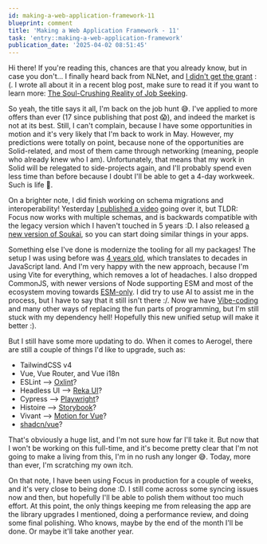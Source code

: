 ```yaml
---
id: making-a-web-application-framework-11
blueprint: comment
title: 'Making a Web Application Framework - 11'
task: 'entry::making-a-web-application-framework'
publication_date: '2025-04-02 08:51:45'
---
```


Hi there! If you're reading this, chances are that you already know, but in case you don't... I finally heard back from NLNet, and [I didn't get the grant](https://noeldemartin.social/@noeldemartin/114116126924436827) :(. I wrote all about it in a recent blog post, make sure to read it if you want to learn more: [The Soul-Crushing Reality of Job Seeking](https://noeldemartin.com/blog/the-soul-crushing-reality-of-job-seeking).

So yeah, the title says it all, I'm back on the job hunt 😅. I've applied to more offers than ever (17 since publishing that post 😱), and indeed the market is not at its best. Still, I can't complain, because I have some opportunities in motion and it's very likely that I'm back to work in May. However, my predictions were totally on point, because none of the opportunities are Solid-related, and most of them came through networking (meaning, people who already knew who I am). Unfortunately, that means that my work in Solid will be relegated to side-projects again, and I'll probably spend even less time than before because I doubt I'll be able to get a 4-day workweek. Such is life 🤷.

On a brighter note, I did finish working on schema migrations and interoperability! Yesterday [I published a video](https://www.youtube.com/watch?v=EAFHV7dIx8c) going over it, but TLDR: Focus now works with multiple schemas, and is backwards compatible with the legacy version which I haven't touched in 5 years :D. I also released [a new version of Soukai](https://github.com/NoelDeMartin/soukai/blob/main/CHANGELOG.md#v060---2025-03-31), so you can start doing similar things in your apps.

Something else I've done is modernize the tooling for all my packages! The setup I was using before was [4 years old](https://noeldemartin.com/tasks/implementing-a-recipes-manager-using-solid#comment-4), which translates to decades in JavaScript land. And I'm very happy with the new approach, because I'm using Vite for everything, which removes a lot of headaches. I also dropped CommonJS, with newer versions of Node supporting ESM and most of the ecosystem moving towards [ESM-only](https://antfu.me/posts/move-on-to-esm-only). I did try to use AI to assist me in the process, but I have to say that it still isn't there :/. Now we have [Vibe-coding](https://en.wikipedia.org/wiki/Vibe_coding) and many other ways of replacing the fun parts of programming, but I'm still stuck with my dependency hell! Hopefully this new unified setup will make it better :).

But I still have some more updating to do. When it comes to Aerogel, there are still a couple of things I'd like to upgrade, such as:

- TailwindCSS v4
- Vue, Vue Router, and Vue i18n
- ESLint --> [Oxlint](https://oxc.rs/docs/guide/usage/linter.html#linter-oxlint)?
- Headless UI --> [Reka UI](https://reka-ui.com/)?
- Cypress --> [Playwright](https://playwright.dev/)?
- Histoire --> [Storybook](https://storybook.js.org/)?
- Vivant --> [Motion for Vue](https://motion.dev/blog/introducing-motion-for-vue)?
- [shadcn/vue](https://www.shadcn-vue.com/)?

That's obviously a huge list, and I'm not sure how far I'll take it. But now that I won't be working on this full-time, and it's become pretty clear that I'm not going to make a living from this, I'm in no rush any longer 😅. Today, more than ever, I'm scratching my own itch.

On that note, I have been using Focus in production for a couple of weeks, and it's very close to being done :D. I still come across some syncing issues now and then, but hopefully I'll be able to polish them without too much effort. At this point, the only things keeping me from releasing the app are the library upgrades I mentioned, doing a performance review, and doing some final polishing. Who knows, maybe by the end of the month I'll be done. Or maybe it'll take another year.
